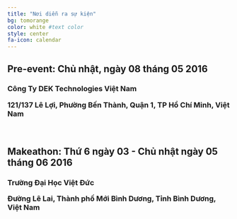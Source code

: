 ```yaml
---
title: "Nơi diễn ra sự kiện"
bg: tomorange 
color: white #text color
style: center
fa-icon: calendar 
---
```




<h2>Pre-event: Chủ nhật, ngày 08 tháng 05 2016</h2>

<h3>

<strong>

Công Ty DEK Technologies Việt Nam
</strong> <br/>

121/137 Lê Lợi, Phường Bến Thành, Quận 1, TP Hồ Chí Minh, Việt Nam

</h3>
<br/>


<h2>Makeathon: Thứ 6 ngày 03 - Chủ nhật ngày 05 tháng 06 2016</h2>

<h3>

<strong>

Trường Đại Học Việt Đức
</strong> <br/>

Đường Lê Lai, Thành phố Mới Bình Dương, Tỉnh Bình Dương, Việt Nam

</h3>

